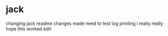 # jack
changing jack readme
changes made
need to test log printing
i really really hope this worked
edit
